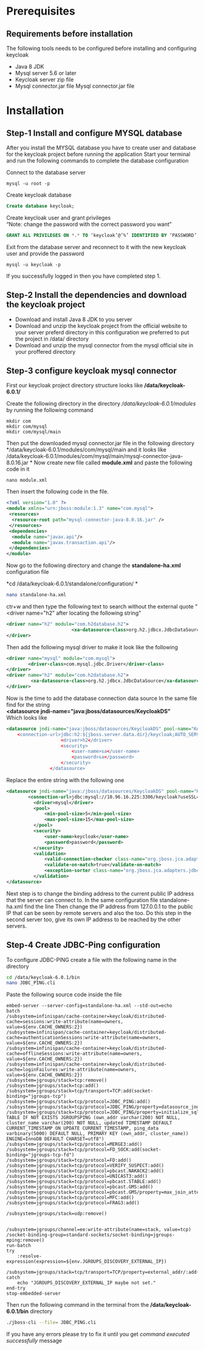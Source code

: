 <!-- TITLE: Configuring Keycloak Ha -->
<!-- SUBTITLE: This documentation shows step by step Guid to configure Keycloak HA configuration -->

# Prerequisites
## Requirements before installation 
The following tools needs to be configured before installing and configuring keycloak 
- Java 8 JDK 
- Mysql server 5.6 or later
- Keycloak server zip file 
- Mysql connector.jar file Mysql connector.jar file 

# Installation 
## Step-1 Install and configure MYSQL database 
After you install the MYSQL database you have to create user and database for the keycloak project before running the application 
Start your terminal and run the following commands to complete the database configuration 

Connect to the database server 
```batchfile
mysql -u root -p
```

Create keycloak database 

```sql
Create database keycloak;
```

Create keycloak user and grant privileges  
“Note: change the password with the correct password you want” 

```sql
GRANT ALL PRIVILEGES ON *.* TO ‘keycloak’@’%’ IDENTIFIED BY ‘PASSWORD’;
```

Exit from the database server and reconnect to it with the new keycloak user and provide the password 

```batchfile
mysql -u keycloak -p
```

If you successfully logged in then you have completed step 1. 

## Step-2 Install the dependencies and download the keycloak project 
- Download and install Java 8 JDK to you server 
- Download and unzip the keycloak project from the official website to your server preferd directory in this configuration we preferred to put the project in /data/ directory
- Download and unzip the mysql connector from the mysql official site in your proffered directory

## Step-3 configure keycloak mysql connector 
First our keycloak project directory structure looks like 
**/data/keycloak-6.0.1/** 

Create the following directory in the directory */data/keycloak-6.0.1/modules* by running the following command 
```batchfile
mkdir com 
mkdir com/mysql 
mkdir com/mysql/main 
```

Then put the downloaded mysql connector.jar file in the following directory 
*/data/keycloak-6.0.1/modules/com/mysql/main and it looks like 
/data/keycloak-6.0.1/modules/com/mysql/main/mysql-connector-java-8.0.16.jar *
Now create new file called **module.xml** and paste the following code in it 

```batchfile
nano module.xml 
```

Then insert the following code in the file.

```xml
<?xml version="1.0" ?> 
<module xmlns="urn:jboss:module:1.3" name="com.mysql"> 
 <resources> 
  <resource-root path="mysql-connector-java-8.0.16.jar" /> 
 </resources> 
 <dependencies> 
  <module name="javax.api"/> 
  <module name="javax.transaction.api"/> 
 </dependencies> 
</module> 
```

Now go to the following directory and change the **standalone-ha.xml** configuration file 

*cd /data/keycloak-6.0.1/standalone/configuration/ *


```sh
nano standalone-ha.xml 
```

ctr+w and then type the following text to search without the external quote "<driver name="h2" after locating the following string"

```xml
<driver name="h2" module="com.h2database.h2"> 
                        <xa-datasource-class>org.h2.jdbcx.JdbcDataSource</xa-datasource-class> 
</driver>
```
Then add the following mysql driver to make it look like the following 

```xml
<driver name="mysql" module="com.mysql"> 
        <driver-class>com.mysql.jdbc.Driver</driver-class> 
</driver> 
<driver name="h2" module="com.h2database.h2"> 
         <xa-datasource-class>org.h2.jdbcx.JdbcDataSource</xa-datasource-class> 
</driver>
```
Now is the time to add the database connection data source 
In the same file find for the string  
**<datasource jndi-name="java:jboss/datasources/KeycloakDS"**  
Which looks like

```xml
<datasource jndi-name="java:jboss/datasources/KeycloakDS" pool-name="KeycloakDS" enabled="true" use-java-context="true" statistics-enabled="${wildf$ 
    <connection-url>jdbc:h2:${jboss.server.data.dir}/keycloak;AUTO_SERVER=TRUE</connection-url> 
                    <driver>h2</driver> 
                    <security> 
                        <user-name>sa</user-name> 
                        <password>sa</password> 
                    </security> 
                </datasource> 
```

Replace the entire string with the following one

```xml
<datasource jndi-name="java:/jboss/datasources/KeycloakDS" pool-name="KeycloakDS" enabled="true"> 
        <connection-url>jdbc:mysql://10.96.16.225:3306/keycloak?useSSL=false&amp;characterEncoding=UTF-8</connection-url> 
          <driver>mysql</driver> 
          <pool> 
              <min-pool-size>5</min-pool-size> 
              <max-pool-size>15</max-pool-size> 
          </pool> 
          <security> 
              <user-name>keycloak</user-name> 
              <password>password</password> 
          </security> 
          <validation> 
              <valid-connection-checker class-name="org.jboss.jca.adapters.jdbc.extensions.mysql.MySQLValidConnectionChecker"/> 
              <validate-on-match>true</validate-on-match> 
              <exception-sorter class-name="org.jboss.jca.adapters.jdbc.extensions.mysql.MySQLExceptionSorter"/> 
          </validation> 
</datasource> 
```

Next step is to change the binding address to the current public IP address that the server can connect to. 
In the same configuration file standalone-ha.xml find the line **<interface name="public">** 
Then change the IP address from 127.0.0.1 to the public IP that can be seen by remote servers and also the **<interface name="management">** too. 
Do this step in the second server too, give its own IP address to be reached by the other servers. 

## Step-4 Create JDBC-Ping configuration
To configure JDBC-PING create a file with the following name in the directory

```sh
cd /data/keycloak-6.0.1/bin 
nano JDBC_PING.cli 
```

Paste the following source code inside the file 

```batchfile
embed-server --server-config=standalone-ha.xml --std-out=echo 
batch 
/subsystem=infinispan/cache-container=keycloak/distributed-cache=sessions:write-attribute(name=owners, value=${env.CACHE_OWNERS:2}) 
/subsystem=infinispan/cache-container=keycloak/distributed-cache=authenticationSessions:write-attribute(name=owners, value=${env.CACHE_OWNERS:2}) 
/subsystem=infinispan/cache-container=keycloak/distributed-cache=offlineSessions:write-attribute(name=owners, value=${env.CACHE_OWNERS:2}) 
/subsystem=infinispan/cache-container=keycloak/distributed-cache=loginFailures:write-attribute(name=owners, value=${env.CACHE_OWNERS:2}) 
/subsystem=jgroups/stack=tcp:remove() 
/subsystem=jgroups/stack=tcp:add() 
/subsystem=jgroups/stack=tcp/transport=TCP:add(socket-binding="jgroups-tcp") 
/subsystem=jgroups/stack=tcp/protocol=JDBC_PING:add() 
/subsystem=jgroups/stack=tcp/protocol=JDBC_PING/property=datasource_jndi_name:add(value=java:jboss/datasources/KeycloakDS) 
/subsystem=jgroups/stack=tcp/protocol=JDBC_PING/property=initialize_sql:add(value="CREATE TABLE IF NOT EXISTS JGROUPSPING (own_addr varchar(200) NOT NULL, cluster_name varchar(200) NOT NULL, updated TIMESTAMP DEFAULT CURRENT_TIMESTAMP ON UPDATE CURRENT_TIMESTAMP, ping_data varbinary(5000) DEFAULT NULL, PRIMARY KEY (own_addr, cluster_name)) ENGINE=InnoDB DEFAULT CHARSET=utf8") 
/subsystem=jgroups/stack=tcp/protocol=MERGE3:add() 
/subsystem=jgroups/stack=tcp/protocol=FD_SOCK:add(socket-binding="jgroups-tcp-fd") 
/subsystem=jgroups/stack=tcp/protocol=FD:add() 
/subsystem=jgroups/stack=tcp/protocol=VERIFY_SUSPECT:add() 
/subsystem=jgroups/stack=tcp/protocol=pbcast.NAKACK2:add() 
/subsystem=jgroups/stack=tcp/protocol=UNICAST3:add() 
/subsystem=jgroups/stack=tcp/protocol=pbcast.STABLE:add() 
/subsystem=jgroups/stack=tcp/protocol=pbcast.GMS:add() 
/subsystem=jgroups/stack=tcp/protocol=pbcast.GMS/property=max_join_attempts:add(value=5) 
/subsystem=jgroups/stack=tcp/protocol=MFC:add() 
/subsystem=jgroups/stack=tcp/protocol=FRAG3:add() 
 
/subsystem=jgroups/stack=udp:remove() 

 
/subsystem=jgroups/channel=ee:write-attribute(name=stack, value=tcp) 
/socket-binding-group=standard-sockets/socket-binding=jgroups-mping:remove() 
run-batch 
try 
    :resolve-expression(expression=${env.JGROUPS_DISCOVERY_EXTERNAL_IP}) 
    /subsystem=jgroups/stack=tcp/transport=TCP/property=external_addr/:add(value=${env.JGROUPS_DISCOVERY_EXTERNAL_IP}) 
catch 
    echo "JGROUPS_DISCOVERY_EXTERNAL_IP maybe not set." 
end-try 
stop-embedded-server
```
Then run the following command in the terminal from the **/data/keycloak-6.0.1/bin** directory

```sh
./jboss-cli --file= JDBC_PING.cli 
```

If you have any errors please try to fix it until you get *command executed successfully* message 
